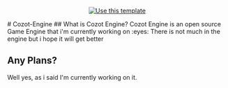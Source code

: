 <div align="center">

[![Use this template](https://img.shields.io/badge/Check-Our_website_here_!-2ea44f?style=for-the-badge)](https://cozot-engine.github.io/Web-Page/)



</div>
# Cozot-Engine
## What is Cozot Engine?
Cozot Engine is an open source Game Engine that i'm currently working on :eyes:
There is not much in the engine but i hope it will get better

## Any Plans?
Well yes, as i said I'm currently working on it.


<!---
Cozot-Engine/Cozot-Engine is a ✨ special ✨ repository because its `README.md` (this file) appears on your GitHub profile.
You can click the Preview link to take a look at your changes.
github, what?
--->

